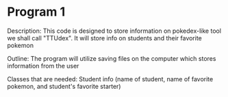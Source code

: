 # Program 1
Description: This code is designed to store information on pokedex-like tool we shall call "TTUdex". It will store info on students and their favorite pokemon

Outline: The program will utilize saving files on the computer which stores information from the user

Classes that are needed: Student info (name of student, name of favorite pokemon, and student's favorite starter)
